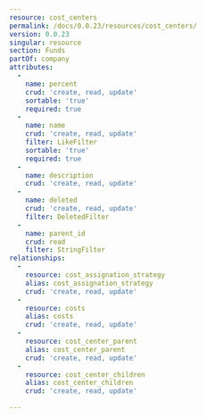 ```yaml
---
resource: cost_centers
permalink: /docs/0.0.23/resources/cost_centers/
version: 0.0.23
singular: resource
section: Funds
partOf: company
attributes:
  -
    name: percent
    crud: 'create, read, update'
    sortable: 'true'
    required: true
  -
    name: name
    crud: 'create, read, update'
    filter: LikeFilter
    sortable: 'true'
    required: true
  -
    name: description
    crud: 'create, read, update'
  -
    name: deleted
    crud: 'create, read, update'
    filter: DeletedFilter
  -
    name: parent_id
    crud: read
    filter: StringFilter
relationships:
  -
    resource: cost_assignation_strategy
    alias: cost_assignation_strategy
    crud: 'create, read, update'
  -
    resource: costs
    alias: costs
    crud: 'create, read, update'
  -
    resource: cost_center_parent
    alias: cost_center_parent
    crud: 'create, read, update'
  -
    resource: cost_center_children
    alias: cost_center_children
    crud: 'create, read, update'

---
```


